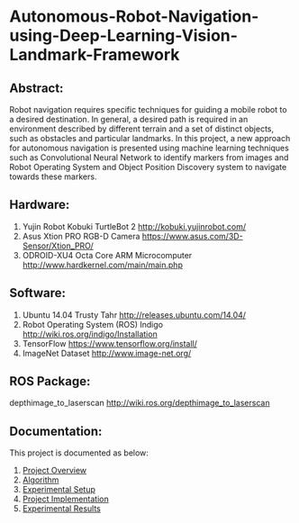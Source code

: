 # Autonomous-Robot-Navigation-using-Deep-Learning-Vision-Landmark-Framework

## Abstract:
Robot navigation requires specific techniques for guiding a mobile robot to a desired destination. In general, a desired path is required in an environment described by different terrain and a set of distinct objects, such as obstacles and particular landmarks. In this project, a new approach for autonomous navigation is presented using machine learning techniques such as Convolutional Neural Network to identify
markers from images and Robot Operating System and Object Position Discovery system to navigate towards these markers.

## Hardware:
1. Yujin Robot Kobuki TurtleBot 2 http://kobuki.yujinrobot.com/
2. Asus Xtion PRO RGB-D Camera https://www.asus.com/3D-Sensor/Xtion_PRO/
3. ODROID-XU4 Octa Core ARM Microcomputer http://www.hardkernel.com/main/main.php

## Software:
1. Ubuntu 14.04 Trusty Tahr http://releases.ubuntu.com/14.04/
2. Robot Operating System (ROS) Indigo http://wiki.ros.org/indigo/Installation
3. TensorFlow https://www.tensorflow.org/install/
4. ImageNet Dataset http://www.image-net.org/

## ROS Package:
depthimage_to_laserscan http://wiki.ros.org/depthimage_to_laserscan

## Documentation:
This project is documented as below:
1. [Project Overview](https://github.com/AbhiRP/Autonomous-Robot-Navigation-using-Deep-Learning-Vision-Landmark-Framework/blob/master/Project%20Overview.md)
2. [Algorithm](https://github.com/AbhiRP/Autonomous-Robot-Navigation-using-Deep-Learning-Vision-Landmark-Framework/blob/master/Algorithm.md)
3. [Experimental Setup](https://github.com/AbhiRP/Autonomous-Robot-Navigation-using-Deep-Learning-Vision-Landmark-Framework/blob/master/Experimental%20Setup.md)
4. [Project Implementation](https://github.com/AbhiRP/Autonomous-Robot-Navigation-using-Deep-Learning-Vision-Landmark-Framework/blob/master/Project%20Implementation.md)
5. [Experimental Results](https://github.com/AbhiRP/Autonomous-Robot-Navigation-using-Deep-Learning-Vision-Landmark-Framework/blob/master/Experimental%20Results.md)
